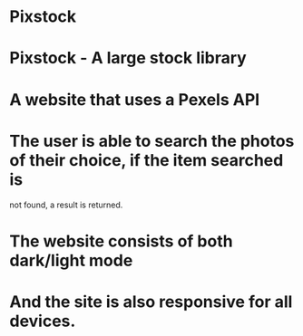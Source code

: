 # Pixstock
# Pixstock - A large stock library
# A website that uses a Pexels API
# The user is able to search the photos of their choice, if the item searched is 
not found, a result is returned.
# The website consists of both dark/light mode
# And the site is also responsive for all devices.
